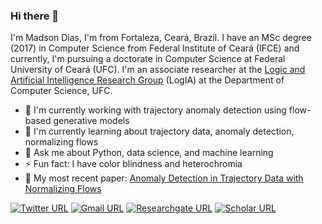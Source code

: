 ### Hi there 👋

I'm Madson Dias, I'm from Fortaleza, Ceará, Brazil. I have an MSc degree (2017) in Computer Science from Federal Institute of Ceará (IFCE) and currently, I'm pursuing a doctorate in Computer Science at Federal University of Ceará (UFC). I'm an associate researcher at the [Logic and Artificial Intelligence Research Group](http://www.lia.ufc.br/~logia/) (LogIA) at the Department of Computer Science, UFC.



- 🔭 I'm currently working with trajectory anomaly detection using flow-based generative models
- 🌱 I'm currently learning about trajectory  data,  anomaly  detection, normalizing  flows
- 💬 Ask me about Python, data science, and machine learning
- ⚡ Fun fact: I have color blindness and heterochromia
- 📝 My most recent paper: [Anomaly Detection in Trajectory Data with Normalizing Flows](https://arxiv.org/abs/2004.05958)


[![Twitter URL](https://img.shields.io/static/v1?message=@omadson&label=&nbsp;&color=1ca0f1&style=flat-square&logo=twitter&labelColor=1ca0f1&logoColor=white)](http://twitter.com/omadson/) [![Gmail URL](https://img.shields.io/static/v1?message=madsonddias@gmail.com&label=&nbsp;&color=red&style=flat-square&logo=gmail&labelColor=red&logoColor=white)](https://www.linkedin.com/in/omadson/) [![Researchgate URL](https://img.shields.io/static/v1?message=Madson%20Dias&label=&nbsp;&color=888&style=flat-square&logo=researchgate&labelColor=888&logoColor=white)](https://www.researchgate.net/profile/Madson_Dias) [![Scholar URL](https://img.shields.io/static/v1?message=Madson%20Dias&label=&nbsp;&color=4285F4&style=flat-square&logo=google-scholar&labelColor=4285F4&logoColor=white)](https://scholar.google.com.br/citations?user=xpfLTYQAAAAJ&hl=en)

<!-- [![Instagram URL](https://img.shields.io/static/v1?message=@omadson&label=&nbsp;&color=c13584&style=flat-square&logo=instagram&labelColor=c13584&logoColor=white)](https://instagram.com/omadson/) [![Linkedin URL](https://img.shields.io/static/v1?message=omadson&label=&nbsp;&color=blue&style=flat-square&logo=linkedin&labelColor=blue&logoColor=white)](https://www.linkedin.com/in/omadson/) -->
